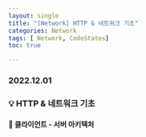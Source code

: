 ```yaml
---
layout: single
title: "[Network] HTTP & 네트워크 기초"
categories: Network
tags: [ Network, CodeStates]
toc: true

---
```


### 2022.12.01

### 💡  HTTP & 네트워크 기초

#### 📌 클라이언트 - 서버 아키텍처

